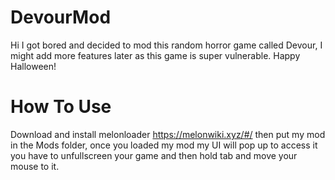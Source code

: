 # DevourMod

Hi I got bored and decided to mod this random horror game called Devour, I might add more features later as this game is super vulnerable. Happy Halloween!

# How To Use

Download and install melonloader https://melonwiki.xyz/#/ then put my mod in the Mods folder, once you loaded my mod my UI will pop up to access it you have to unfullscreen your game and then hold tab and move your mouse to it.
